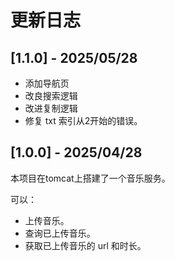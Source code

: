# 更新日志

## [1.1.0] - 2025/05/28

- 添加导航页
- 改良搜索逻辑
- 改进复制逻辑
- 修复 txt 索引从2开始的错误。

## [1.0.0] - 2025/04/28

本项目在tomcat上搭建了一个音乐服务。

可以：
- 上传音乐。
- 查询已上传音乐。
- 获取已上传音乐的 url 和时长。
